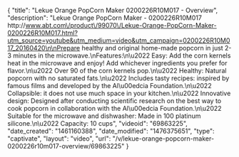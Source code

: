 {
    "title": "Lekue Orange PopCorn Maker 0200226R10M017 - Overview",
    "description": "Lekue Orange PopCorn Maker - 0200226R10M017 http:\/\/www.abt.com\/product\/99070\/Lekue-Orange-PopCorn-Maker-0200226R10M017.html?utm_source=youtube&utm_medium=video&utm_campaign=0200226R10M017_20160420\n\nPrepare healthy and original home-made popcorn in just 2-3 minutes in the microwave.\nFeatures:\n\u2022 Easy: Add the corn kernels heat in the microwave and enjoy! Add whichever ingredients you prefer for flavor.\n\u2022 Over 90 of the corn kernels pop.\n\u2022 Healthy: Natural popcorn with no saturated fats.\n\u2022 Includes tasty recipes: inspired by famous films and developed by the Al\u00edcia Foundation.\n\u2022 Collapsible: it does not use much space in your kitchen.\n\u2022 Innovative design: Designed after conducting scientific research on the best way to cook popcorn in collaboration with the Al\u00edcia Foundation.\n\u2022 Suitable for the microwave and dishwasher: Made in 100 platinum silicone.\n\u2022 Capacity: 10 cups",
    "videoid": "69863225",
    "date_created": "1461160388",
    "date_modified": "1476375651",
    "type": "captivate",
    "layout": "video",
    "url": "\/v\/lekue-orange-popcorn-maker-0200226r10m017-overview\/69863225"
}